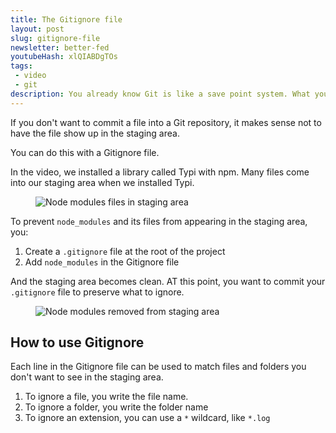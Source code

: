```yaml
---
title: The Gitignore file
layout: post
slug: gitignore-file
newsletter: better-fed
youtubeHash: xlQIABDgTOs
tags:
 - video
 - git
description: You already know Git is like a save point system. What you've done so far is to learn to save. But how do you undo, and go back to a previous state? That's what we're going to cover
---
```


If you don't want to commit a file into a Git repository, it makes sense not to have the file show up in the staging area.

You can do this with a Gitignore file.

<!-- more -->

In the video, we installed a library called Typi with npm. Many files come into our staging area when we installed Typi.

<figure><img src="/images/2018/gitignore/node-modules-folder.png" alt="Node modules files in staging area"></figure>

To prevent `node_modules` and its files from appearing in the staging area, you:

1. Create a `.gitignore` file at the root of the project
2. Add `node_modules` in the Gitignore file

And the staging area becomes clean. AT this point, you want to commit your `.gitignore` file to preserve what to ignore.

<figure><img src="/images/2018/gitignore/clean-staging-area.png" alt="Node modules removed from staging area"></figure>

## How to use Gitignore

Each line in the Gitignore file can be used to match files and folders you don't want to see in the staging area.

1. To ignore a file, you write the file name.
2. To ignore a folder, you write the folder name
3. To ignore an extension, you can use a `*` wildcard, like `*.log`

